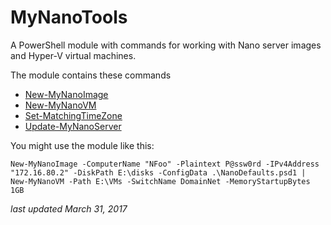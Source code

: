 # MyNanoTools
A PowerShell module with commands for working with Nano server images and Hyper-V virtual machines.

The module contains these commands

* [New-MyNanoImage](docs/New-MyNanoImage.md)
* [New-MyNanoVM](docs/New-MyNanoVM.md)
* [Set-MatchingTimeZone](docs/Set-MatchingTimeZone.md)
* [Update-MyNanoServer](docs/Update-MyNanoServer)

You might use the module like this:

```
New-MyNanoImage -ComputerName "NFoo" -Plaintext P@ssw0rd -IPv4Address "172.16.80.2" -DiskPath E:\disks -ConfigData .\NanoDefaults.psd1 | 
New-MyNanoVM -Path E:\VMs -SwitchName DomainNet -MemoryStartupBytes 1GB
```

*last updated March 31, 2017*
